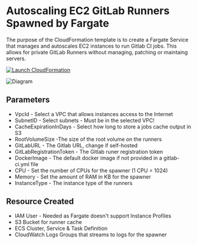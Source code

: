 # Autoscaling EC2 GitLab Runners Spawned by Fargate

The purpose of the CloudFormation template is to create a Fargate Service that manages and autoscales EC2 instances to run Gitlab CI jobs. This allows for private GitLab Runners without managing, patching or maintaing servers.

[![Launch CloudFormation](https://s3.amazonaws.com/cloudformation-examples/cloudformation-launch-stack.png)](https://console.aws.amazon.com/cloudformation/home?stackName=stack_name&templateURL=template_locationhttps://console.aws.amazon.com/cloudformation/home?region=region#/stacks/new?stackName=stack_name&templateURL=https://autoscaling-ec2-gitlab-runners-fargate.s3-eu-west-1.amazonaws.com/master/gitlab-runner-template.yml)

![Diagram](https://github.com/woodjme/autoscaling-ec2-gitlab-runners-fargate/blob/master/diagram.png?raw=true)

## Parameters

* VpcId - Select a VPC that allows instances access to the Internet
* SubnetID - Select subnets - Must be in the selected VPC!
* CacheExpirationInDays - Select how long to store a jobs cache output in S3
* RootVolumeSize -The size of the root volume on the runners
* GitLabURL - The Gitlab URL, change if self-hosted
* GitLabRegistrationToken - The Gitlab runer registration token
* DockerImage - The default docker image if not provided in a gitlab-ci.yml file
* CPU - Set the number of CPUs for the spawner (1 CPU = 1024)
* Memory - Set the amount of RAM in KB for the spawner
* InstanceType - The instance type of the runners

## Resource Created

* IAM User - Needed as Fargate doesn't support Instance Profiles
* S3 Bucket for runner cache
* ECS Cluster, Service & Task Definition
* CloudWatch Logs Groups that streams to logs for the spawner
